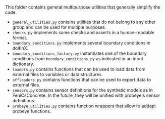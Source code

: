 This folder contains general multipurpose utilities that generally simplify the code.
- `general_utilities.py` contains utilities that do not belong to any other group and can be used for multiple purposes.
- `checks.py` implements some checks and asserts in a human-readable format.
- `boundary_conditions.py` implements several boundary conditions in dolfinX.
- `boundary_conditions_factory.py` instantiates one of the boundary conditions from `boundary_conditions.py` as indicated in an input dictionary.
- `loaders.py` contains functions that can be used to load data from external files to variables or data structures.
- `offloaders.py` contains functions that can be used to export data to external files.
- `sensors.py` contains sensor definitions for the synthetic models as in FeniCsConcrete. In the future, they will be unified with probeye's sensor definitions.
- `probeye_utilities.py` contains function wrappers that allow to addapt probeye functions.
